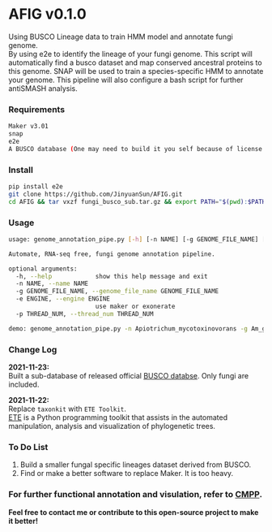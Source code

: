 # AFIG v0.1.0
Using BUSCO Lineage data to train HMM model and annotate fungi genome.  
By using e2e to identify the lineage of your fungi genome. This script will automatically find a busco dataset 
and map conserved ancestral proteins to this genome. SNAP will be used to train a species-specific HMM to annotate your genome. 
This pipeline will also configure a bash script for further antiSMASH analysis.


### Requirements

```bash
Maker v3.01
snap
e2e
A BUSCO database (One may need to build it you self because of license issues.)
```


### Install

```bash
pip install e2e
git clone https://github.com/JinyuanSun/AFIG.git
cd AFIG && tar vxzf fungi_busco_sub.tar.gz && export PATH="$(pwd):$PATH"
```


### Usage
```bash
usage: genome_annotation_pipe.py [-h] [-n NAME] [-g GENOME_FILE_NAME] [-e ENGINE] [-p THREAD_NUM]

Automate, RNA-seq free, fungi genome annotation pipeline.

optional arguments:
  -h, --help            show this help message and exit
  -n NAME, --name NAME
  -g GENOME_FILE_NAME, --genome_file_name GENOME_FILE_NAME
  -e ENGINE, --engine ENGINE
                        use maker or exonerate
  -p THREAD_NUM, --thread_num THREAD_NUM

demo: genome_annotation_pipe.py -n Apiotrichum_mycotoxinovorans -g Am_genome.fasta -p 16 -e maker
```

### Change Log
**2021-11-23:**  
Built a sub-database of released official [BUSCO databse](https://busco-data.ezlab.org/v4/data/lineages/). Only fungi are
included.

**2021-11-22:**  
Replace `taxonkit` with `ETE Toolkit`.  
[ETE](http://etetoolkit.org/) is a Python programming toolkit that assists in the
 automated manipulation, analysis and visualization of phylogenetic trees.
 
### To Do List
1. Build a smaller fungal specific lineages dataset derived from BUSCO.
2. Find or make a better software to replace Maker. It is too heavy.

### For further functional annotation and visulation, refer to [CMPP](https://github.com/JinyuanSun/CMPP).

**Feel free to contact me or contribute to this open-source project to make it better!**

